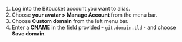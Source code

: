 1. Log into the Bitbucket account you want to alias.
2. Choose **your avatar > Manage Account** from the menu bar.
3. Choose **Custom domain** from the left menu bar.
4. Enter a **CNAME** in the field provided - `git.domain.tld` - and choose **Save domain**.
